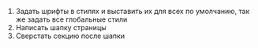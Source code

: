 1. Задать шрифты в стилях и выставить их для всех по умолчанию, так же задать все глобальные стили
2. Написать шапку страницы
3. Сверстать секцию после шапки

